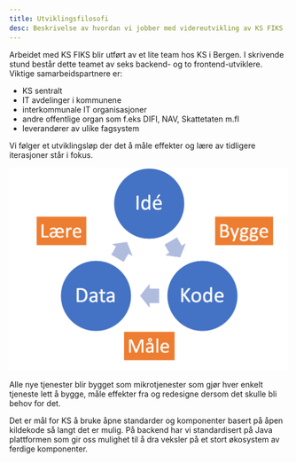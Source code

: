 ```yaml
---
title: Utviklingsfilosofi
desc: Beskrivelse av hvordan vi jobber med videreutvikling av KS FIKS
---
```


Arbeidet med KS FIKS blir utført av et lite team hos KS i Bergen. I skrivende stund består dette teamet av seks backend- og to frontend-utviklere. Viktige samarbeidspartnere er:

* KS sentralt
* IT avdelinger i kommunene
* interkommunale IT organisasjoner
* andre offentlige organ som f.eks DIFI, NAV, Skattetaten m.fl
* leverandører av ulike fagsystem

Vi følger et utviklingsløp der det å måle effekter og lære av tidligere iterasjoner står i fokus.

![modell som viser utviklingsprosessen](/images/utvikling_cycle.png)

Alle nye tjenester blir bygget som mikrotjenester som gjør hver enkelt tjeneste lett å bygge, måle effekter fra og redesigne dersom det skulle bli behov for det.

Det er mål for KS å bruke åpne standarder og komponenter basert på åpen kildekode så langt det er mulig. På backend har vi standardisert på Java plattformen som gir oss mulighet til å dra veksler på et stort økosystem av ferdige komponenter.
